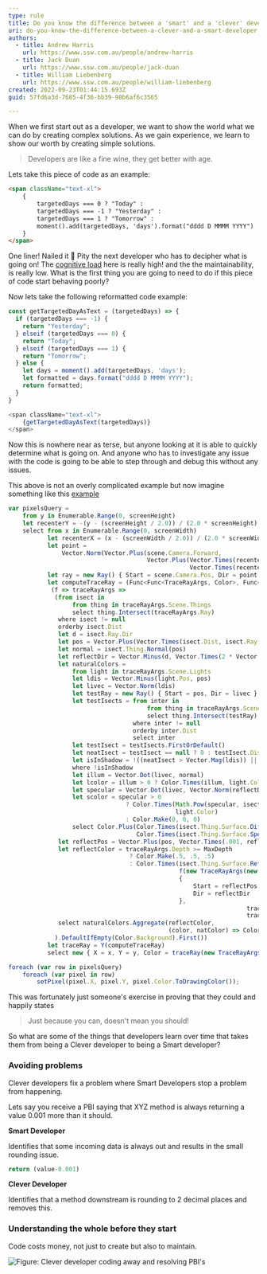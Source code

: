 ```yaml
---
type: rule
title: Do you know the difference between a 'smart' and a 'clever' developer?
uri: do-you-know-the-difference-between-a-clever-and-a-smart-developer
authors:
  - title: Andrew Harris
    url: https://www.ssw.com.au/people/andrew-harris
  - title: Jack Duan
    url: https://www.ssw.com.au/people/jack-duan
  - title: William Liebenberg
    url: https://www.ssw.com.au/people/william-liebenberg
created: 2022-09-23T01:44:15.693Z
guid: 57fd6a3d-7685-4f36-bb39-90b6af6c3565

---
```


When we first start out as a developer, we want to show the world what we can do by creating complex solutions. As we gain experience, we learn to show our worth by creating simple solutions.

> Developers are like a fine wine, they get better with age. 

<!--endintro-->

Lets take this piece of code as an example:

```html
<span className="text-xl">
    {
        targetedDays === 0 ? "Today" : 
        targetedDays === -1 ? "Yesterday" : 
        targetedDays === 1 ? "Tomorrow" : 
        moment().add(targetedDays, 'days').format("dddd D MMMM YYYY")
    }
</span>
```

One liner! Nailed it 🥳 Pity the next developer who has to decipher what is going on! The [cognitive load](https://en.wikipedia.org/wiki/Cognitive_load) here is really high! and the the maintainability, is really low. What is the first thing you are going to need to do if this piece of code start behaving poorly?

Now lets take the following reformatted code example:

```js
const getTargetedDayAsText = (targetedDays) => {
  if (targetedDays === -1) {
    return "Yesterday";
  } elseif (targetedDays === 0) {
    return "Today";
  } elseif (targetedDays === 1) {
    return "Tomorrow";
  } else {
    let days = moment().add(targetedDays, 'days');
    let formatted = days.format("dddd D MMMM YYYY");
    return formatted;
  }
}

<span className="text-xl">
    {getTargetedDayAsText(targetedDays)}
</span>
```

Now this is nowhere near as terse, but anyone looking at it is able to quickly determine what is going on. And anyone who has to investigate any issue with the code is going to be able to step through and debug this without any issues.

This above is not an overly complicated example but now imagine something like this [example](https://learn.microsoft.com/en-us/archive/blogs/lukeh/taking-linq-to-objects-to-extremes-a-fully-linqified-raytracer)

```js
var pixelsQuery =
    from y in Enumerable.Range(0, screenHeight)
    let recenterY = -(y - (screenHeight / 2.0)) / (2.0 * screenHeight)
    select from x in Enumerable.Range(0, screenWidth)
           let recenterX = (x - (screenWidth / 2.0)) / (2.0 * screenWidth)
           let point =
               Vector.Norm(Vector.Plus(scene.Camera.Forward,
                                       Vector.Plus(Vector.Times(recenterX, scene.Camera.Right),
                                                   Vector.Times(recenterY, scene.Camera.Up))))
           let ray = new Ray() { Start = scene.Camera.Pos, Dir = point }
           let computeTraceRay = (Func<Func<TraceRayArgs, Color>, Func<TraceRayArgs, Color>>)
            (f => traceRayArgs =>
             (from isect in
                  from thing in traceRayArgs.Scene.Things
                  select thing.Intersect(traceRayArgs.Ray)
              where isect != null
              orderby isect.Dist
              let d = isect.Ray.Dir
              let pos = Vector.Plus(Vector.Times(isect.Dist, isect.Ray.Dir), isect.Ray.Start)
              let normal = isect.Thing.Normal(pos)
              let reflectDir = Vector.Minus(d, Vector.Times(2 * Vector.Dot(normal, d), normal))
              let naturalColors =
                  from light in traceRayArgs.Scene.Lights
                  let ldis = Vector.Minus(light.Pos, pos)
                  let livec = Vector.Norm(ldis)
                  let testRay = new Ray() { Start = pos, Dir = livec }
                  let testIsects = from inter in
                                       from thing in traceRayArgs.Scene.Things
                                       select thing.Intersect(testRay)
                                   where inter != null
                                   orderby inter.Dist
                                   select inter
                  let testIsect = testIsects.FirstOrDefault()
                  let neatIsect = testIsect == null ? 0 : testIsect.Dist
                  let isInShadow = !((neatIsect > Vector.Mag(ldis)) || (neatIsect == 0))
                  where !isInShadow
                  let illum = Vector.Dot(livec, normal)
                  let lcolor = illum > 0 ? Color.Times(illum, light.Color) : Color.Make(0, 0, 0)
                  let specular = Vector.Dot(livec, Vector.Norm(reflectDir))
                  let scolor = specular > 0
                                 ? Color.Times(Math.Pow(specular, isect.Thing.Surface.Roughness),
                                               light.Color)
                                 : Color.Make(0, 0, 0)
                  select Color.Plus(Color.Times(isect.Thing.Surface.Diffuse(pos), lcolor),
                                    Color.Times(isect.Thing.Surface.Specular(pos), scolor))
              let reflectPos = Vector.Plus(pos, Vector.Times(.001, reflectDir))
              let reflectColor = traceRayArgs.Depth >= MaxDepth
                                  ? Color.Make(.5, .5, .5)
                                  : Color.Times(isect.Thing.Surface.Reflect(reflectPos),
                                                f(new TraceRayArgs(new Ray()
                                                {
                                                    Start = reflectPos,
                                                    Dir = reflectDir
                                                },
                                                                   traceRayArgs.Scene,
                                                                   traceRayArgs.Depth + 1)))
              select naturalColors.Aggregate(reflectColor,
                                             (color, natColor) => Color.Plus(color, natColor))
             ).DefaultIfEmpty(Color.Background).First())
           let traceRay = Y(computeTraceRay)
           select new { X = x, Y = y, Color = traceRay(new TraceRayArgs(ray, scene, 0)) };

foreach (var row in pixelsQuery)
    foreach (var pixel in row)
        setPixel(pixel.X, pixel.Y, pixel.Color.ToDrawingColor());
```

This was fortunately just someone's exercise in proving that they could and happily states 

> Just because you can, doesn't mean you should!

So what are some of the things that developers learn over time that takes them from being a Clever developer to being a Smart developer?

### Avoiding problems

Clever developers fix a problem where Smart Developers stop a problem from happening. 

Lets say you receive a PBI saying that XYZ method is always returning a value 0.001 more than it should. 

**Smart Developer**

Identifies that some incoming data is always out and results in the small rounding issue. 

```js
return (value-0.001) 
```

**Clever Developer**

Identifies that a method downstream is rounding to 2 decimal places and removes this. 

### Understanding the whole before they start

Code costs money, not just to create but also to maintain. 

![Figure: Clever developer coding away and resolving PBI's](https://media1.giphy.com/media/IhO6ksgdk31JxbbFLA/200w.gif?cid=82a1493bmbpukqu53l1t49epgeet5ftpueaao9zhf2a6szbn&rid=200w.gif&ct=g)
